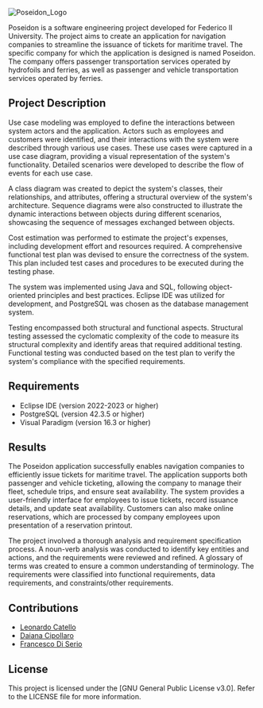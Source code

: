 ![Poseidon_Logo](https://github.com/Leonard2310/Poseidon/assets/71086591/35edd9e8-10d5-4e78-84b2-8e55a65b9e37)

Poseidon is a software engineering project developed for Federico II University. The project aims to create an application for navigation companies to streamline the issuance of tickets for maritime travel. The specific company for which the application is designed is named Poseidon. The company offers passenger transportation services operated by hydrofoils and ferries, as well as passenger and vehicle transportation services operated by ferries.

## Project Description
Use case modeling was employed to define the interactions between system actors and the application. Actors such as employees and customers were identified, and their interactions with the system were described through various use cases. These use cases were captured in a use case diagram, providing a visual representation of the system's functionality. Detailed scenarios were developed to describe the flow of events for each use case.

A class diagram was created to depict the system's classes, their relationships, and attributes, offering a structural overview of the system's architecture. Sequence diagrams were also constructed to illustrate the dynamic interactions between objects during different scenarios, showcasing the sequence of messages exchanged between objects.

Cost estimation was performed to estimate the project's expenses, including development effort and resources required. A comprehensive functional test plan was devised to ensure the correctness of the system. This plan included test cases and procedures to be executed during the testing phase.

The system was implemented using Java and SQL, following object-oriented principles and best practices. Eclipse IDE was utilized for development, and PostgreSQL was chosen as the database management system.

Testing encompassed both structural and functional aspects. Structural testing assessed the cyclomatic complexity of the code to measure its structural complexity and identify areas that required additional testing. Functional testing was conducted based on the test plan to verify the system's compliance with the specified requirements.

## Requirements
- Eclipse IDE (version 2022-2023 or higher)
- PostgreSQL (version 42.3.5 or higher)
- Visual Paradigm (version 16.3 or higher)

## Results
The Poseidon application successfully enables navigation companies to efficiently issue tickets for maritime travel. The application supports both passenger and vehicle ticketing, allowing the company to manage their fleet, schedule trips, and ensure seat availability. The system provides a user-friendly interface for employees to issue tickets, record issuance details, and update seat availability. Customers can also make online reservations, which are processed by company employees upon presentation of a reservation printout.

The project involved a thorough analysis and requirement specification process. A noun-verb analysis was conducted to identify key entities and actions, and the requirements were reviewed and refined. A glossary of terms was created to ensure a common understanding of terminology. The requirements were classified into functional requirements, data requirements, and constraints/other requirements.

## Contributions
- [Leonardo Catello](https://github.com/Leonard2310) 
- [Daiana Cipollaro](https://github.com/Dad-cip)
- [Francesco Di Serio](https://github.com/fdiserio)

## License
This project is licensed under the [GNU General Public License v3.0]. Refer to the LICENSE file for more information.
